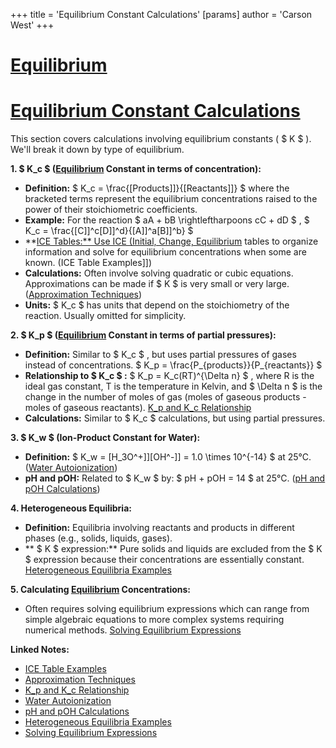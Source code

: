 +++
 title = 'Equilibrium Constant Calculations'
[params]
	author = 'Carson West'
+++
# [Equilibrium](./../equilibrium/)
# [Equilibrium Constant Calculations](./../equilibrium-constant-calculations/)

This section covers calculations involving equilibrium constants ( $ K $ ).  We'll break it down by type of equilibrium.

**1.  $ K_c $  ([Equilibrium](./../equilibrium/) Constant in terms of concentration):**

*   **Definition:**  $ K_c = \frac{[Products]]}{[Reactants]]} $   where the bracketed terms represent the equilibrium concentrations raised to the power of their stoichiometric coefficients.
*   **Example:** For the reaction  $ aA + bB \rightleftharpoons cC + dD $ ,   $ K_c = \frac{[C]]^c[D]]^d}{[A]]^a[B]]^b} $ 
*   **[ICE Tables:**  Use ICE (Initial, Change, Equilibrium](./../ice-tables:**--use-ice-(initial,-change,-equilibrium/)) tables to organize information and solve for equilibrium concentrations when some are known.  (ICE Table Examples]])
*   **Calculations:** Often involve solving quadratic or cubic equations.  Approximations can be made if  $ K $  is very small or very large. ([Approximation Techniques](./../approximation-techniques/))
*   **Units:**  $ K_c $  has units that depend on the stoichiometry of the reaction.  Usually omitted for simplicity.

**2.  $ K_p $  ([Equilibrium](./../equilibrium/) Constant in terms of partial pressures):**

*   **Definition:**  Similar to  $ K_c $ , but uses partial pressures of gases instead of concentrations.  $ K_p = \frac{P_{products}}{P_{reactants}} $ 
*   **Relationship to  $ K_c $ :**  $ K_p = K_c(RT)^{\Delta n} $ , where R is the ideal gas constant, T is the temperature in Kelvin, and  $ \Delta n $  is the change in the number of moles of gas (moles of gaseous products - moles of gaseous reactants). [K_p and K_c Relationship](./../k_p-and-k_c-relationship/)
*   **Calculations:**  Similar to  $ K_c $  calculations, but using partial pressures.


**3.   $ K_w $  (Ion-Product Constant for Water):**

*   **Definition:**  $ K_w = [H_3O^+]][OH^-]] = 1.0 \times 10^{-14} $  at 25°C.  ([Water Autoionization](./../water-autoionization/))
*   **pH and pOH:** Related to  $ K_w $  by:  $ pH + pOH = 14 $  at 25°C.  ([pH and pOH Calculations](./../ph-and-poh-calculations/))


**4. Heterogeneous Equilibria:**

*   **Definition:** Equilibria involving reactants and products in different phases (e.g., solids, liquids, gases).
*   ** $ K $  expression:** Pure solids and liquids are excluded from the  $ K $  expression because their concentrations are essentially constant. [Heterogeneous Equilibria Examples](./../heterogeneous-equilibria-examples/)


**5. Calculating [Equilibrium](./../equilibrium/) Concentrations:**

*   Often requires solving equilibrium expressions which can range from simple algebraic equations to more complex systems requiring numerical methods. [Solving Equilibrium Expressions](./../solving-equilibrium-expressions/)


**Linked Notes:**

* [ICE Table Examples](./../ice-table-examples/)
* [Approximation Techniques](./../approximation-techniques/)
* [K_p and K_c Relationship](./../k_p-and-k_c-relationship/)
* [Water Autoionization](./../water-autoionization/)
* [pH and pOH Calculations](./../ph-and-poh-calculations/)
* [Heterogeneous Equilibria Examples](./../heterogeneous-equilibria-examples/)
* [Solving Equilibrium Expressions](./../solving-equilibrium-expressions/)

